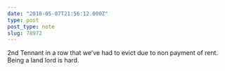 ```yaml
---
date: "2018-05-07T21:56:12.000Z"
type: post 
post_type: note
slug: 78972
---
```

2nd Tennant in a row that we’ve had to evict due to non payment of rent. Being a land lord is hard. 
